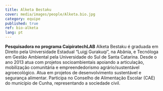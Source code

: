 ```yaml
---
title: Alketa Bestaku
cover: media/images/people/Alketa.bio.jpg
category: equipe
published: true
ref: bio-alketa
lang: pt
---
```

**Pesquisadora no programa CaipiratechLAB** Alketa Bestaku é graduada em Direito pela Universidade Estadual “Luigj Gurakuqi”, na Abânia, e Tecnóloga em Gestão Ambiental pela Universidade do Sul de Santa Catarina. Desde o ano 2013 atua com projetos socioambientais apoiando a articulação, mobilização comunitária e empreendedorismo agrário/sustentável agroecológico. Atua em projetos de desenvolvimento sustentável e segurança alimentar. Participa no Conselho de Alimentação Escolar (CAE) do município de Cunha, representando a sociedade civil.
